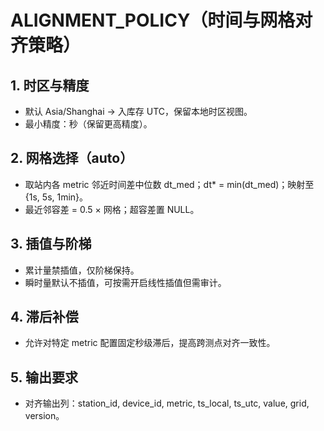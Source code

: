 # ALIGNMENT_POLICY（时间与网格对齐策略）

## 1. 时区与精度
- 默认 Asia/Shanghai → 入库存 UTC，保留本地时区视图。
- 最小精度：秒（保留更高精度）。

## 2. 网格选择（auto）
- 取站内各 metric 邻近时间差中位数 dt_med；dt* = min(dt_med)；映射至 {1s, 5s, 1min}。
- 最近邻容差 = 0.5 × 网格；超容差置 NULL。

## 3. 插值与阶梯
- 累计量禁插值，仅阶梯保持。
- 瞬时量默认不插值，可按需开启线性插值但需审计。

## 4. 滞后补偿
- 允许对特定 metric 配置固定秒级滞后，提高跨测点对齐一致性。

## 5. 输出要求
- 对齐输出列：station_id, device_id, metric, ts_local, ts_utc, value, grid, version。

